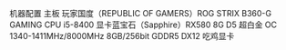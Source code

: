 机器配置
主板 玩家国度（REPUBLIC OF GAMERS）ROG STRIX B360-G GAMING 
CPU i5-8400
显卡蓝宝石（Sapphire）RX580 8G D5 超白金 OC 1340-1411MHz/8000MHz 8GB/256bit GDDR5 DX12 吃鸡显卡
